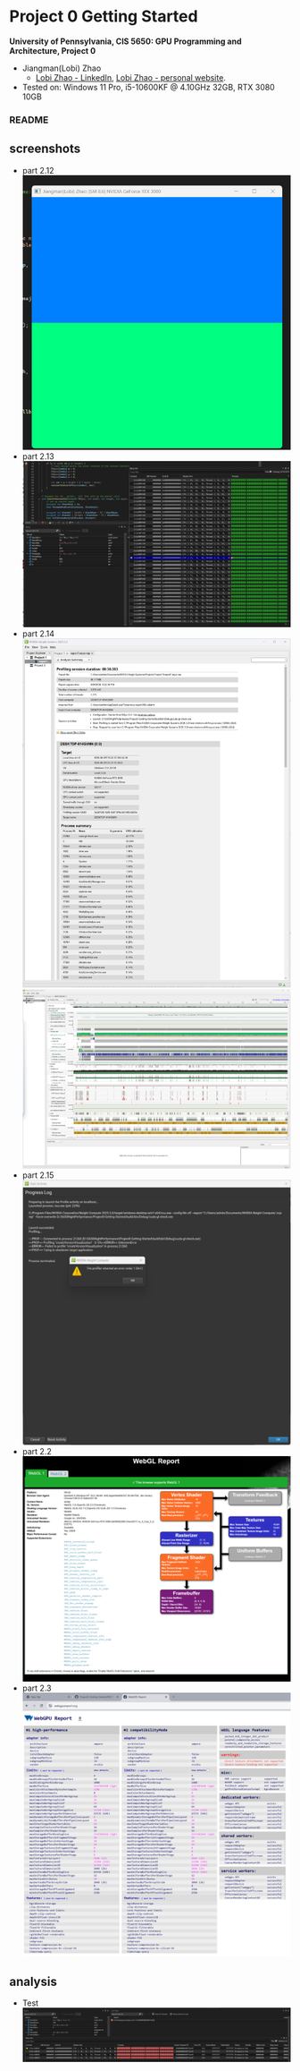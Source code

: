 Project 0 Getting Started
====================

**University of Pennsylvania, CIS 5650: GPU Programming and Architecture, Project 0**

* Jiangman(Lobi) Zhao
  * [Lobi Zhao - LinkedIn](https://www.linkedin.com/in/lobizhao/), [Lobi Zhao - personal website](https://lobizhao.github.io/).
* Tested on: Windows 11 Pro, i5-10600KF @ 4.10GHz 32GB, RTX 3080 10GB

### README

## screenshots 
- part 2.12
![part 2.12](images/01_cudaGLCheck_Lobi.png)
- part 2.13
![part 2.13](images/02_AutosWarpInfo.png)
- part 2.14
![part 2.14](images/03_nsightAnalysisSummary.png)
![part 2.14.2](images/03_nsightTimelineView.png)
- part 2.15
![part 2.15](images/04_NsightComputingError.png)
- part 2.2
![part 2.2](images/05_webGLSupport.png)
- part 2.3
![part 2.3](images/05_webGPUSupport.png)

## analysis
- Test
![test](images/saxpyWarpInfo.png)